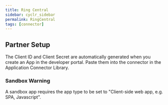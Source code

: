 ```yaml
---
title: Ring Central
sidebar: cyclr_sidebar
permalink: RingCentral
tags: [connector]
---
```


## Partner Setup

The Client ID and Client Secret are automatically generated when you create an App in the developer portal.  Paste them into the connector in the Application Connector Library.

### Sandbox Warning

A sandbox app requires the app type to be set to "Client-side web app, e.g. SPA, Javascript".
